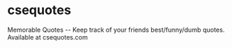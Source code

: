 csequotes
=========

Memorable Quotes -- Keep track of your friends best/funny/dumb quotes. Available at csequotes.com
